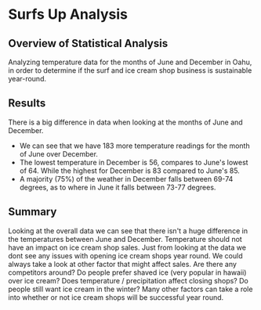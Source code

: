 # Surfs Up Analysis

## Overview of Statistical Analysis
Analyzing temperature data for the months of June and December in Oahu, in order to determine if the surf and ice cream shop business is sustainable year-round.

## Results
There is a big difference in data when looking at the months of June and December.
* We can see that we have 183 more temperature readings for the month of June over December.
* The lowest temperature in December is 56, compares to June's lowest of 64. While the highest for December is 83 compared to June's 85.
* A majority (75%) of the weather in December falls between 69-74 degrees, as to where in June it falls between 73-77 degrees. 

## Summary
Looking at the overall data we can see that there isn't a huge difference in the temperatures between June and December. Temperature should not have an impact on ice cream shop sales. Just from looking at the data we dont see any issues with opening ice cream shops year round. We could always take a look at other factor that might affect sales. Are there any competitors around? Do people prefer shaved ice (very popular in hawaii) over ice cream? Does temperature / precipitation affect closing shops? Do people still want ice cream in the winter? Many other factors can take a role into whether or not ice cream shops will be successful year round. 
